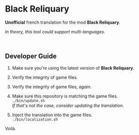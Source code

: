 
# Black Reliquary

**Unofficial** french translation for the mod **Black Reliquary**.

_In theory, this tool could support multi-languages_.

<br>

## Developer Guide

1. Make sure you're using the latest version of **Black Reliquary**.

1. Verify the integrity of game files.

1. Verify the integrity of game files, _again_.

1. Make sure this repository is matching the game files.<br>
`./bin/update.sh`<br>
_If that's not the case, consider updating the translation_.

1. Inject the translation into the game files.<br>
`./bin/localization.sh`

Voilà.

